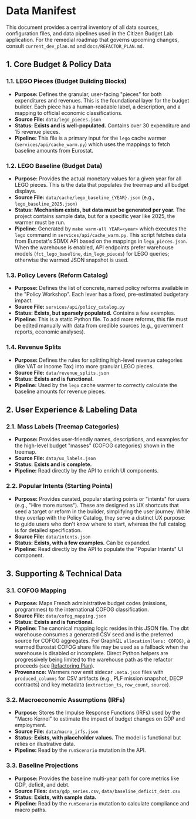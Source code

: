 # Data Manifest

This document provides a central inventory of all data sources, configuration files, and data pipelines used in the Citizen Budget Lab application. For the remedial roadmap that governs upcoming changes, consult `current_dev_plan.md` and `docs/REFACTOR_PLAN.md`.

## 1. Core Budget & Policy Data

### 1.1. LEGO Pieces (Budget Building Blocks)

*   **Purpose:** Defines the granular, user-facing "pieces" for both expenditures and revenues. This is the foundational layer for the budget builder. Each piece has a human-readable label, a description, and a mapping to official economic classifications.
*   **Source File:** `data/lego_pieces.json`
*   **Status:** **Exists and is well-populated.** Contains over 30 expenditure and 15 revenue pieces.
*   **Pipeline:** This file is a primary input for the `lego` cache warmer (`services/api/cache_warm.py`) which uses the mappings to fetch baseline amounts from Eurostat.

### 1.2. LEGO Baseline (Budget Data)

*   **Purpose:** Provides the actual monetary values for a given year for all LEGO pieces. This is the data that populates the treemap and all budget displays.
*   **Source File:** `data/cache/lego_baseline_{YEAR}.json` (e.g., `lego_baseline_2025.json`)
*   **Status:** **Mechanism exists, but data must be generated per year.** The project contains sample data, but for a specific year like 2025, the warmer must be run.
*   **Pipeline:** Generated by `make warm-all YEAR=<year>` which executes the `lego` command in `services/api/cache_warm.py`. This script fetches data from Eurostat's SDMX API based on the mappings in `lego_pieces.json`. When the warehouse is enabled, API endpoints prefer warehouse models (`fct_lego_baseline`, `dim_lego_pieces`) for LEGO queries; otherwise the warmed JSON snapshot is used.

### 1.3. Policy Levers (Reform Catalog)

*   **Purpose:** Defines the list of concrete, named policy reforms available in the "Policy Workshop". Each lever has a fixed, pre-estimated budgetary impact.
*   **Source File:** `services/api/policy_catalog.py`
*   **Status:** **Exists, but sparsely populated.** Contains a few examples.
*   **Pipeline:** This is a static Python file. To add more reforms, this file must be edited manually with data from credible sources (e.g., government reports, economic analyses).

### 1.4. Revenue Splits

*   **Purpose:** Defines the rules for splitting high-level revenue categories (like VAT or Income Tax) into more granular LEGO pieces.
*   **Source File:** `data/revenue_splits.json`
*   **Status:** **Exists and is functional.**
*   **Pipeline:** Used by the `lego` cache warmer to correctly calculate the baseline amounts for revenue pieces.

## 2. User Experience & Labeling Data

### 2.1. Mass Labels (Treemap Categories)

*   **Purpose:** Provides user-friendly names, descriptions, and examples for the high-level budget "masses" (COFOG categories) shown in the treemap.
*   **Source File:** `data/ux_labels.json`
*   **Status:** **Exists and is complete.**
*   **Pipeline:** Read directly by the API to enrich UI components.

### 2.2. Popular Intents (Starting Points)

*   **Purpose:** Provides curated, popular starting points or "intents" for users (e.g., "Hire more nurses"). These are designed as UX shortcuts that seed a target or reform in the builder, simplifying the user journey. While they overlap with the Policy Catalog, they serve a distinct UX purpose: to guide users who don't know where to start, whereas the full catalog is for detailed specification.
*   **Source File:** `data/intents.json`
*   **Status:** **Exists, with a few examples.** Can be expanded.
*   **Pipeline:** Read directly by the API to populate the "Popular Intents" UI component.

## 3. Supporting & Technical Data

### 3.1. COFOG Mapping

*   **Purpose:** Maps French administrative budget codes (missions, programmes) to the international COFOG classification.
*   **Source File:** `data/cofog_mapping.json`
*   **Status:** **Exists and is functional.**
*   **Pipeline:** The canonical mapping logic resides in this JSON file. The dbt warehouse consumes a generated CSV seed and is the preferred source for COFOG aggregates. For GraphQL `allocation(lens: COFOG)`, a warmed Eurostat COFOG share file may be used as a fallback when the warehouse is disabled or incomplete. Direct Python helpers are progressively being limited to the warehouse path as the refactor proceeds (see [Refactoring Plan](./REFACTOR_PLAN.md)).
*   **Provenance:** Warmers now emit sidecar `.meta.json` files with `produced_columns` for CSV artifacts (e.g., PLF mission snapshot, DECP contracts) and key metadata (`extraction_ts`, `row_count`, `source`).

### 3.2. Macroeconomic Assumptions (IRFs)

*   **Purpose:** Stores the Impulse Response Functions (IRFs) used by the "Macro Kernel" to estimate the impact of budget changes on GDP and employment.
*   **Source File:** `data/macro_irfs.json`
*   **Status:** **Exists, with placeholder values.** The model is functional but relies on illustrative data.
*   **Pipeline:** Read by the `runScenario` mutation in the API.

### 3.3. Baseline Projections

*   **Purpose:** Provides the baseline multi-year path for core metrics like GDP, deficit, and debt.
*   **Source Files:** `data/gdp_series.csv`, `data/baseline_deficit_debt.csv`
*   **Status:** **Exists, with sample data.**
*   **Pipeline:** Read by the `runScenario` mutation to calculate compliance and macro paths.
